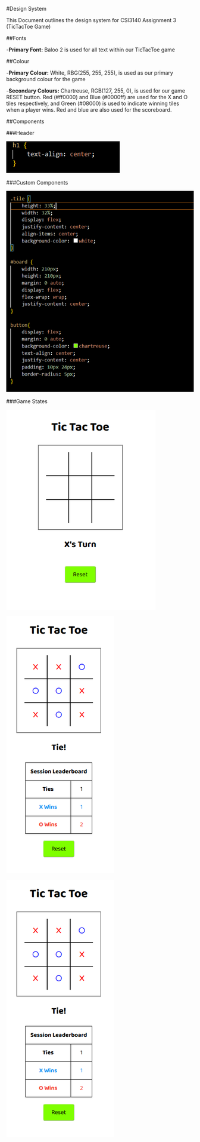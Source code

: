 #Design System

This Document outlines the design system for CSI3140 Assignment 3 (TicTacToe Game)

##Fonts

-**Primary Font:** Baloo 2 is used for all text within our TicTacToe game

##Colour

-**Primary Colour:** White, RBG(255, 255, 255), is used as our primary background colour for the game

-**Secondary Colours:** Chartreuse, RGB(127, 255, 0), is used for our game RESET button. 
Red (#ff0000) and Blue (#0000ff) are used for the X and O tiles respectively, and Green (#08000)
is used to indicate winning tiles when a player wins. Red and blue are also used for the scoreboard.

##Components

###Header

![Header](assets/design_system/header.png)

###Custom Components

![Components](assets/design_system/components.png)

###Game States

![Start](assets/design_system/start.png)

![Middle](assets/design_system/middle.png)

![End](assets/design_system/end.png)
